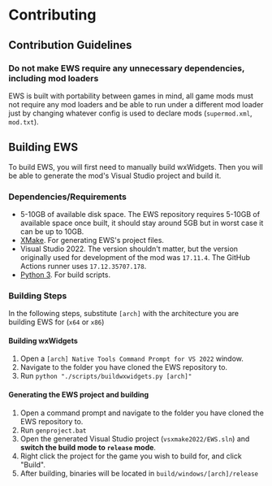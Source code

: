# Contributing

## Contribution Guidelines

### Do not make EWS require any unnecessary dependencies, including mod loaders
EWS is built with portability between games in mind, all game mods must not require any mod loaders
and be able to run under a different mod loader just by changing whatever config is used to declare mods (`supermod.xml`, `mod.txt`).

## Building EWS
To build EWS, you will first need to manually build wxWidgets. Then you will be able to generate the mod's Visual Studio project and build it.

### Dependencies/Requirements
 - 5-10GB of available disk space. The EWS repository requires 5-10GB of available space once built, it should stay around 5GB but in worst case it can be up to 10GB.
 - [XMake](https://xmake.io/#/getting_started). For generating EWS's project files.
 - Visual Studio 2022. The version shouldn't matter, but the version originally used for development of the mod was `17.11.4`. The GitHub Actions runner uses `17.12.35707.178`.
 - [Python 3](https://www.python.org/). For build scripts.

### Building Steps
In the following steps, substitute `[arch]` with the architecture you are building EWS for (`x64` or `x86`)

#### Building wxWidgets
 1. Open a `[arch] Native Tools Command Prompt for VS 2022` window.
 2. Navigate to the folder you have cloned the EWS repository to.
 3. Run `python "./scripts/buildwxwidgets.py [arch]"`

#### Generating the EWS project and building
 1. Open a command prompt and navigate to the folder you have cloned the EWS repository to.
 2. Run `genproject.bat`
 3. Open the generated Visual Studio project (`vsxmake2022/EWS.sln`) and **switch the build mode to `release` mode**.
 4. Right click the project for the game you wish to build for, and click "Build".
 5. After building, binaries will be located in `build/windows/[arch]/release`
